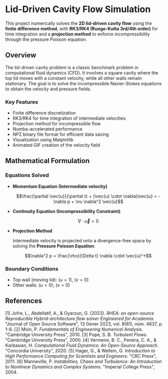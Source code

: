 # Lid-Driven Cavity Flow Simulation

This project numerically solves the **2D lid-driven cavity flow** using the **finite difference method**, with **RK3/RK4 (Runge-Kutta 3rd/4th order)** for time integration and a **projection method** to enforce incompressibility through the pressure Poisson equation.

## Overview

The lid-driven cavity problem is a classic benchmark problem in computational fluid dynamics (CFD). It involves a square cavity where the top lid moves with a constant velocity, while all other walls remain stationary. The goal is to solve the incompressible Navier-Stokes equations to obtain the velocity and pressure fields.

### Key Features

- Finite difference discretization
- RK3/RK4 for time integration of intermediate velocities
- Projection method for incompressible flow
- Numba-accelerated performance
- NPZ binary file format for efficient data saving
- Visualization using Matplotlib
- Animated GIF creation of the velocity field

## Mathematical Formulation

### Equations Solved

- **Momentum Equation (Intermediate velocity)**
  
  $$\frac{\partial \vec{u}}{\partial t} + (\vec{u} \cdot \nabla)\vec{u} = -\nabla p + \nu \nabla^2 \vec{u}$$

- **Continuity Equation (Incompressibility Constraint)**

  $$\nabla \cdot \vec{u} = 0$$

- **Projection Method**
  
  Intermediate velocity is projected onto a divergence-free space by solving the **Pressure Poisson Equation**:

  $$\nabla^2 p = \frac{\rho}{\Delta t} \nabla \cdot \vec{u}^*$$

### Boundary Conditions

- Top wall (moving lid): $(u = 1)$, $( v = 0)$
- Other walls: $(u = 0)$, $(v = 0)$

## References

  [1]  Jofre, L., Abdellatif, A., & Oyarzun, G. (2023). *RHEA: an open-source Reproducible Hybrid-architecture flow solver Engineered for Academia*. "Journal of Open Source Software", 13 Gener 2023, vol. 8(81), núm. 4637, p. 1-6.
  [2]  Moin, P. *Fundamentals of Engineering Numerical Analysis*. "Cambridge University Press", 2010.
  [3]  Pope, S. B. *Turbulent Flows*. "Cambridge University Press", 2000.
  [4]  Vermeire, B. C., Pereira, C. A., & Karbasian, H. *Computational Fluid Dynamics: An Open-Source Approach*. "Concordia University", 2020.
  [5]  Hager, G., & Wellein, G. *Introduction to High Performance Computing for Scientists and Engineers*. "CRC Press", 2011.
  [6]  Manneville, P. *Instabilities, Chaos and Turbulence: An Introduction to Nonlinear Dynamics and Complex Systems*. "Imperial College Press", 2004.